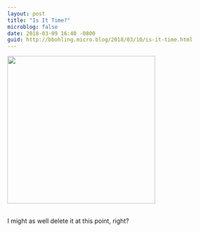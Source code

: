 ```yaml
---
layout: post
title: "Is It Time?"
microblog: false
date: 2018-03-09 16:40 -0800
guid: http://bbohling.micro.blog/2018/03/10/is-it-time.html
---
```


<a href="http://micro.brandonbohling.com/uploads/2018/13642d0c41.jpg"><img src="http://micro.brandonbohling.com/uploads/2018/13642d0c41.jpg" width="337" height="600" style="height: auto;" class="sunlit_image" /></a>

<br />I might as well delete it at this point, right?
